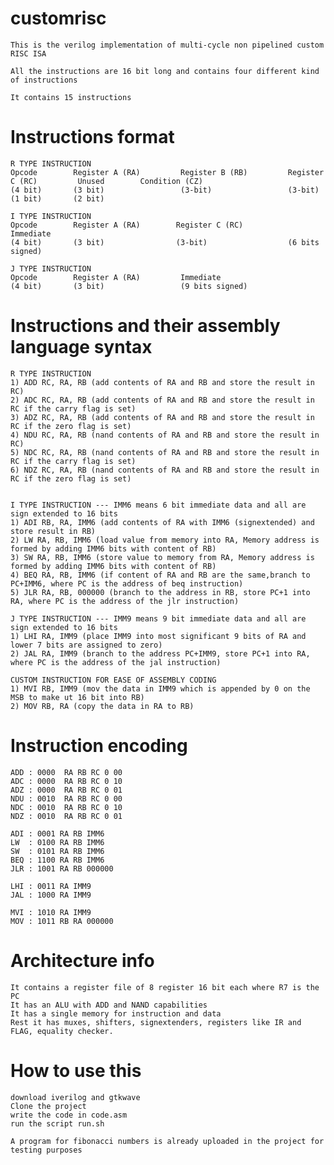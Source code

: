 # customrisc

    This is the verilog implementation of multi-cycle non pipelined custom RISC ISA
    
    All the instructions are 16 bit long and contains four different kind of instructions
    
    It contains 15 instructions

# Instructions format


    R TYPE INSTRUCTION
    Opcode        Register A (RA)         Register B (RB)         Register C (RC)         Unused        Condition (CZ)
    (4 bit)       (3 bit)                 (3-bit)                 (3-bit)                 (1 bit)       (2 bit)
    
    I TYPE INSTRUCTION
    Opcode        Register A (RA)        Register C (RC)          Immediate
    (4 bit)       (3 bit)                (3-bit)                  (6 bits signed)

    J TYPE INSTRUCTION
    Opcode        Register A (RA)         Immediate
    (4 bit)       (3 bit)                 (9 bits signed)

# Instructions and their assembly language syntax
    R TYPE INSTRUCTION
    1) ADD RC, RA, RB (add contents of RA and RB and store the result in RC)
    2) ADC RC, RA, RB (add contents of RA and RB and store the result in RC if the carry flag is set)
    3) ADZ RC, RA, RB (add contents of RA and RB and store the result in RC if the zero flag is set)
    4) NDU RC, RA, RB (nand contents of RA and RB and store the result in RC)
    5) NDC RC, RA, RB (nand contents of RA and RB and store the result in RC if the carry flag is set)
    6) NDZ RC, RA, RB (nand contents of RA and RB and store the result in RC if the zero flag is set)
    
    
    I TYPE INSTRUCTION --- IMM6 means 6 bit immediate data and all are sign extended to 16 bits
    1) ADI RB, RA, IMM6 (add contents of RA with IMM6 (signextended) and store result in RB)
    2) LW RA, RB, IMM6 (load value from memory into RA, Memory address is formed by adding IMM6 bits with content of RB)
    3) SW RA, RB, IMM6 (store value to memory from RA, Memory address is formed by adding IMM6 bits with content of RB)
    4) BEQ RA, RB, IMM6 (if content of RA and RB are the same,branch to PC+IMM6, where PC is the address of beq instruction)
    5) JLR RA, RB, 000000 (branch to the address in RB, store PC+1 into RA, where PC is the address of the jlr instruction)
    
    J TYPE INSTRUCTION --- IMM9 means 9 bit immediate data and all are sign extended to 16 bits
    1) LHI RA, IMM9 (place IMM9 into most significant 9 bits of RA and lower 7 bits are assigned to zero)
    2) JAL RA, IMM9 (branch to the address PC+IMM9, store PC+1 into RA, where PC is the address of the jal instruction)
    
    CUSTOM INSTRUCTION FOR EASE OF ASSEMBLY CODING
    1) MVI RB, IMM9 (mov the data in IMM9 which is appended by 0 on the MSB to make ut 16 bit into RB)
    2) MOV RB, RA (copy the data in RA to RB)



# Instruction encoding
    ADD : 0000  RA RB RC 0 00
    ADC : 0000  RA RB RC 0 10
    ADZ : 0000  RA RB RC 0 01
    NDU : 0010  RA RB RC 0 00
    NDC : 0010  RA RB RC 0 10
    NDZ : 0010  RA RB RC 0 01
    
    ADI : 0001 RA RB IMM6
    LW  : 0100 RA RB IMM6
    SW  : 0101 RA RB IMM6
    BEQ : 1100 RA RB IMM6
    JLR : 1001 RA RB 000000
    
    LHI : 0011 RA IMM9
    JAL : 1000 RA IMM9
    
    MVI : 1010 RA IMM9
    MOV : 1011 RB RA 000000

# Architecture info
    It contains a register file of 8 register 16 bit each where R7 is the PC
    It has an ALU with ADD and NAND capabilities
    It has a single memory for instruction and data
    Rest it has muxes, shifters, signextenders, registers like IR and FLAG, equality checker.
    
# How to use this
    download iverilog and gtkwave
    Clone the project
    write the code in code.asm
    run the script run.sh
    
    A program for fibonacci numbers is already uploaded in the project for testing purposes
